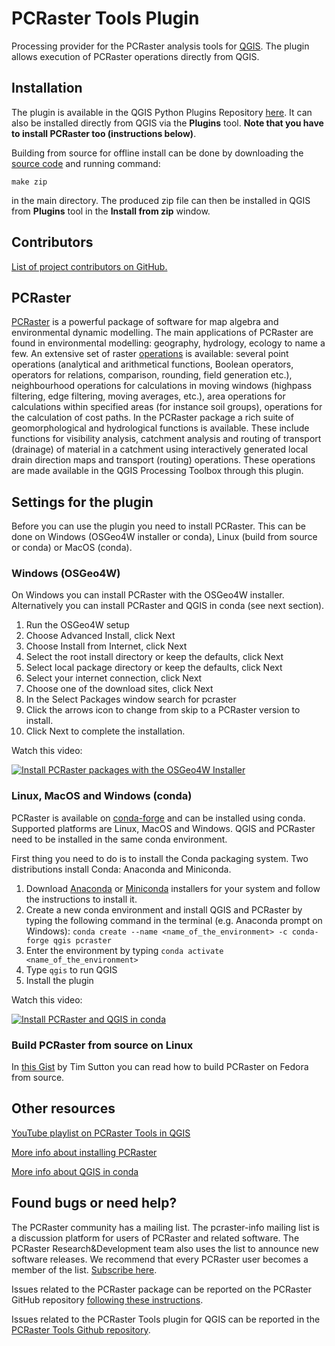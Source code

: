 # PCRaster Tools Plugin

Processing provider for the PCRaster analysis tools for [QGIS](https://www.qgis.org/en/site/). The plugin allows execution of PCRaster operations directly from QGIS.

## Installation

The plugin is available in the QGIS Python Plugins Repository [here](https://plugins.qgis.org/plugins/pcraster_tools/). It can also be installed directly from QGIS via the **Plugins** tool. **Note that you have to install PCRaster too (instructions below)**.

Building from source for offline install can be done by downloading the [source code](https://github.com/jvdkwast/qgis-processing-pcraster) and running command:
```
make zip
```
in the main directory. The produced zip file can then be installed in QGIS from **Plugins** tool in the **Install from zip** window.

## Contributors

[List of project contributors on GitHub.](https://github.com/jvdkwast/qgis-processing-pcraster/graphs/contributors)

## PCRaster

[PCRaster](https://pcraster.geo.uu.nl/) is a powerful package of software for map algebra and environmental dynamic modelling. The main applications of PCRaster are found in environmental modelling: geography, hydrology, ecology to name a few. An extensive set of raster [operations](https://pcraster.geo.uu.nl/pcraster/4.3.1/documentation/pcraster_manual/sphinx/index.html#operations-python-and-pcrcalc) is available: several point operations (analytical and arithmetical functions, Boolean operators, operators for relations, comparison, rounding, field generation etc.), neighbourhood operations for calculations in moving windows (highpass filtering, edge filtering, moving averages, etc.), area operations for calculations within specified areas (for instance soil groups), operations for the calculation of cost paths. In the PCRaster package a rich suite of geomorphological and hydrological functions is available. These include functions for visibility analysis, catchment analysis and routing of transport (drainage) of material in a catchment using interactively generated local drain direction maps and transport (routing) operations. These operations are made available in the QGIS Processing Toolbox through this plugin.

## Settings for the plugin

Before you can use the plugin you need to install PCRaster. This can be done on Windows (OSGeo4W installer or conda), Linux (build from source or conda) or MacOS (conda).

### Windows (OSGeo4W)

On Windows you can install PCRaster with the OSGeo4W installer. Alternatively you can install PCRaster and QGIS in conda (see next section).

1. Run the OSGeo4W setup
2. Choose Advanced Install, click Next
3. Choose Install from Internet, click Next
4. Select the root install directory or keep the defaults, click Next
5. Select local package directory or keep the defaults, click Next
6. Select your internet connection, click Next
7. Choose one of the download sites, click Next
8. In the Select Packages window search for pcraster
9. Click the arrows icon to change from skip to a PCRaster version to install. 
10. Click Next to complete the installation.

Watch this video:

[![Install PCRaster packages with the OSGeo4W Installer](https://user-images.githubusercontent.com/1172662/148247643-40c2d8ed-9823-43ac-ad9a-9f3d9a512fad.jpg)](https://youtu.be/pja_EX0tVZA "Install PCRaster packages with the OSGeo4W Installer")

### Linux, MacOS and Windows (conda)

PCRaster is available on [conda-forge](https://conda-forge.org/feedstock-outputs/index.html) and can be installed using conda. Supported platforms are Linux, MacOS and Windows. QGIS and PCRaster need to be installed in the same conda environment.

First thing you need to do is to install the Conda packaging system. Two distributions install Conda: Anaconda and Miniconda.

1. Download [Anaconda](https://www.anaconda.com/distribution/) or [Miniconda](https://docs.conda.io/en/latest/miniconda.html) installers for your system and follow the instructions to install it.
2. Create a new conda environment and install QGIS and PCRaster by typing the following command in the terminal (e.g. Anaconda prompt on Windows): `conda create --name <name_of_the_environment> -c conda-forge qgis pcraster`
3. Enter the environment by typing `conda activate <name_of_the_environment>`
4. Type `qgis` to run QGIS
5. Install the plugin

Watch this video:

[![Install PCRaster and QGIS in conda](https://user-images.githubusercontent.com/1172662/148248750-d0f4adf0-67fb-4bcb-a524-b8ad518c0c30.png)](https://youtu.be/RaFrXzw7IvI "Install PCRaster and QGIS in conda")


### Build PCRaster from source on Linux

In [this Gist](https://gist.github.com/timlinux/5824f0e3d75f2fc43267e5c058602cde#file-buildingpcrasteronfedora-md) by Tim Sutton you can read how to build PCRaster on Fedora from source.

## Other resources
[YouTube playlist on PCRaster Tools in QGIS](https://youtube.com/playlist?list=PLeuKJkIxCDj2xbV45C45wz3N89FvmTuSu)

[More info about installing PCRaster](https://pcraster.geo.uu.nl/pcraster/4.3.2/documentation/pcraster_project/install.html)

[More info about QGIS in conda](https://gisunchained.wordpress.com/2019/05/29/using-qgis-from-conda/)

## Found bugs or need help?

The PCRaster community has a mailing list. The pcraster-info mailing list is a discussion platform for users of PCRaster and related software. The PCRaster Research&Development team also uses the list to announce new software releases. We recommend that every PCRaster user becomes a member of the list. [Subscribe here](https://pcraster.geo.uu.nl/support/questions/).

Issues related to the PCRaster package can be reported on the PCRaster GitHub repository [following these instructions](https://pcraster.geo.uu.nl/support/report-a-bug/).

Issues related to the PCRaster Tools plugin for QGIS can be reported in the [PCRaster Tools Github repository](https://github.com/jvdkwast/qgis-processing-pcraster/issues).





